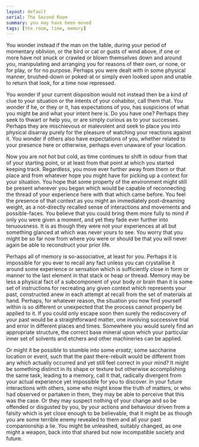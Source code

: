 ```yaml
---
layout: default
serial: The Second Room
summary: you may have been moved
tags: [the room, time, memory]
---
```


You wonder instead if the man on the table, during your period of momentary oblivion, or the bird or cat or gusts of wind above, if one or more have not snuck or crawled or blown themselves down and around you, manipulating and arranging you for reasons of their own, or none, or for play, or for no purpose.  Perhaps you were dealt with in some physical manner, brushed-down or poked-at or simply even looked upon and unable to return that look, for a time now repressed.

You wonder if your current disposition would not instead then be a kind of clue to your situation or the intents of your cohabitor, call them that. You wonder if he, or they or it, has expectations of you, has suspicions of what you might be and what your intent here is.  Do you have one?  Perhaps they seek to thwart or help you, or are simply curious as to your successes.  Perhaps they are mischievous or malevolent and seek to place you into physical disarray purely for the pleasure of watching your reactions against it. You wonder if others also have expectations of you, whether related to your presence here or otherwise, perhaps even unaware of your location. 

Now you are not hot but cold, as time continues to shift in odour from that of your starting point, or at least from that point at which you started keeping track. Regardless, you move ever further away from them or that place and from whatever hope you might have for picking up a context for your situation. You hope that some property of the environment might still be present wherever you began which would be capable of reconnecting the thread of your experience here with that which came before. You feel the presence of that context as you might an immediately post-dreaming weight, as a not-directly recalled sense of interactions and movements and possible-faces. You believe that you could bring them more fully to mind if only you were given a moment, and yet they fade ever further into tenuousness. It is as though they were not your experiences at all but something glanced at which was never yours to see. You worry that you might be so far now from where you were or should be that you will never again be able to reconstruct your prior life.

Perhaps all of memory is so-associative, at least for you. Perhaps it is impossible for you ever to recall any fact unless you can crystallise it around some experience or sensation which is sufficiently close in form or manner to the last element in that stack or heap or thread. Memory may be less a physical fact of a subcomponent of your body or brain than it is some set of instructions for recreating any given context which represents your past, constructed anew in each attempt at recall from the set of materials at hand.  Perhaps, for whatever reason, the situation you now find yourself within is so different or unexpected that the process cannot properly be applied to it.  If you could only escape soon then surely the rediscovery of your past would be a straightforward matter, one involving successive trial and error in different places and times. Somewhere you would surely find an appropriate structure, the correct base mineral upon which your particular inner set of solvents and etchers and other machineries can be applied.

Or might it be possible to stumble into some _ersatz_, some saccharine location or event, such that the past there-rebuilt would be different from any which actually occurred and yet still feel correct in your mind? It might be something distinct in its shape or texture but otherwise accomplishing the same task, leading to a memory, call it that, radically divergent from your actual experience yet impossible for you to discover.  In your future interactions with others, some who might know the truth of matters, or who had observed or partaken in them, they may be able to perceive that this was the case. Or they may suspect nothing of your change and so be offended or disgusted by you, by your actions and behaviour driven from a falsity which is yet close enough to be believable, that it might be as though you are some terrible enemy revealed to them and all your past companionship a lie. You might be unleashed, suitably changed, as one might a weapon, back into that shared but now incompatible society and future.
